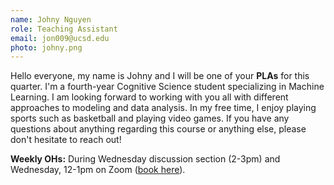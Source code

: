 ```yaml
---
name: Johny Nguyen
role: Teaching Assistant
email: jon009@ucsd.edu
photo: johny.png
---
```


Hello everyone, my name is Johny and I will be one of your **PLAs** for this quarter. I'm a fourth-year Cognitive Science student specializing in Machine Learning. I am looking forward to working with you all with different approaches to modeling and data analysis. In my free time, I enjoy playing sports such as basketball and playing video games. If you have any questions about anything regarding this course or anything else, please don't hesitate to reach out!

**Weekly OHs:** During Wednesday discussion section (2-3pm) and Wednesday, 12-1pm on Zoom ([book here](https://calendar.google.com/calendar/u/0/appointments/schedules/AcZssZ1WvcYtgNkM4YyT0kNVwXJozy4e8Q_38ggQFCpD8pPgP1ppncu73eGhm8SXFO1UgkTubgojQ5Vu)).
